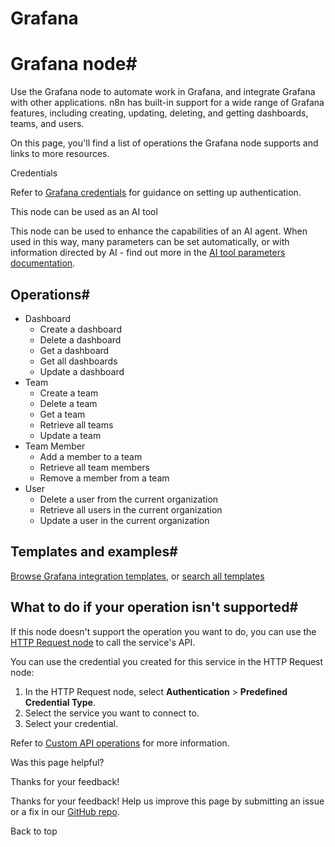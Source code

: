 # Grafana

[ ](https://github.com/n8n-io/n8n-docs/edit/main/docs/integrations/builtin/app-nodes/n8n-nodes-base.grafana.md "Edit this page")

# Grafana node#

Use the Grafana node to automate work in Grafana, and integrate Grafana with other applications. n8n has built-in support for a wide range of Grafana features, including creating, updating, deleting, and getting dashboards, teams, and users.

On this page, you'll find a list of operations the Grafana node supports and links to more resources.

Credentials

Refer to [Grafana credentials](../../credentials/grafana/) for guidance on setting up authentication. 

This node can be used as an AI tool

This node can be used to enhance the capabilities of an AI agent. When used in this way, many parameters can be set automatically, or with information directed by AI - find out more in the [AI tool parameters documentation](../../../../advanced-ai/examples/using-the-fromai-function/).

## Operations#

  * Dashboard
    * Create a dashboard
    * Delete a dashboard
    * Get a dashboard
    * Get all dashboards
    * Update a dashboard
  * Team
    * Create a team
    * Delete a team
    * Get a team
    * Retrieve all teams
    * Update a team
  * Team Member
    * Add a member to a team
    * Retrieve all team members
    * Remove a member from a team
  * User
    * Delete a user from the current organization
    * Retrieve all users in the current organization
    * Update a user in the current organization



## Templates and examples#

[Browse Grafana integration templates](https://n8n.io/integrations/grafana/), or [search all templates](https://n8n.io/workflows/)

## What to do if your operation isn't supported#

If this node doesn't support the operation you want to do, you can use the [HTTP Request node](../../core-nodes/n8n-nodes-base.httprequest/) to call the service's API.

You can use the credential you created for this service in the HTTP Request node: 

  1. In the HTTP Request node, select **Authentication** > **Predefined Credential Type**.
  2. Select the service you want to connect to.
  3. Select your credential.



Refer to [Custom API operations](../../../custom-operations/) for more information.

Was this page helpful? 

Thanks for your feedback! 

Thanks for your feedback! Help us improve this page by submitting an issue or a fix in our [GitHub repo](https://github.com/n8n-io/n8n-docs). 

Back to top 
